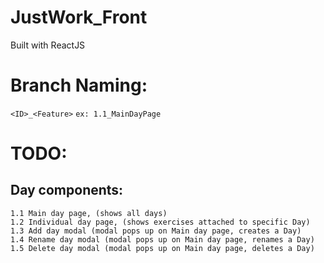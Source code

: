 # JustWork_Front
Built with ReactJS

# Branch Naming:
`<ID>_<Feature>` `ex: 1.1_MainDayPage`

# TODO:
## Day components:
    1.1 Main day page, (shows all days)
    1.2 Individual day page, (shows exercises attached to specific Day)
    1.3 Add day modal (modal pops up on Main day page, creates a Day)
    1.4 Rename day modal (modal pops up on Main day page, renames a Day)
    1.5 Delete day modal (modal pops up on Main day page, deletes a Day)



